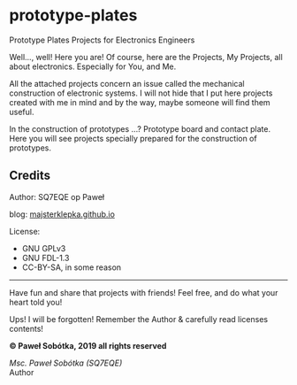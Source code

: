 # prototype-plates
Prototype Plates Projects for Electronics Engineers

Well..., well! Here you are! Of course, here are the Projects, My Projects, all about electronics. Especially for You, and Me.

All the attached projects concern an issue called the mechanical construction of electronic systems. I will not hide that I put here projects created with me in mind and by the way, maybe someone will find them useful.

In the construction of prototypes ...? Prototype board and contact plate. Here you will see projects specially prepared for the construction of prototypes.

## Credits
 
Author: SQ7EQE op Paweł

blog: [majsterklepka.github.io](https://majsterklepka.github.io/ "Author Personal Blog")

License:

- GNU GPLv3
- GNU FDL-1.3
- CC-BY-SA, in some reason

- - -

Have fun and share that projects with friends! Feel free, and do what your heart told you!

Ups! I will be forgotten! Remember the Author & carefully read licenses contents!

**© Paweł Sobótka, 2019 all rights reserved**

_Msc. Paweł Sobótka (SQ7EQE)_  
Author
